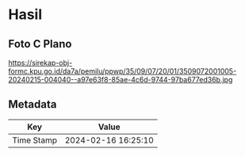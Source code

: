 # Hasil

## Foto C Plano

https://sirekap-obj-formc.kpu.go.id/da7a/pemilu/ppwp/35/09/07/20/01/3509072001005-20240215-004040--a97e63f8-85ae-4c6d-9744-97ba677ed36b.jpg


## Metadata

| Key        | Value               |
| ---------- | ------------------- |
| Time Stamp | 2024-02-16 16:25:10 |



